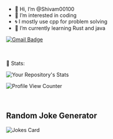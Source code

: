 - 👋 Hi, I’m @Shivam00100
- 👀 I’m interested in coding 
- 🌀 I mostly use cpp for problem solving
- 🌱 I’m currently learning Rust and java


<!-- SOCAIL MEDIA HANDLES -->
[![Gmail Badge](https://img.shields.io/badge/-shivamrai.srai.shiva@gmail.com-c14438?style=curve-square&logo=Gmail&logoColor=white&link=mailto:shivamrai.srai.shiva@gmail.com)](mailto:shivamrai.srai.shiva@gmail.com)



<!-- STATISTICS ABOUT PROFILE -->

<br><br>
 📶 Stats:
 
![Your Repository's Stats](https://github-readme-stats.vercel.app/api?username=Shivam00100&show_icons=true)


![Profile View Counter](https://komarev.com/ghpvc/?username=Shivam00100)

<!-- <br>
## My Contribution snake
![Contribution snake example](https://github.com/<shivam00100>/<shivam00100>/blob/output/github-contribution-grid-snake.svg) -->

<br>

## Random Joke Generator
![Jokes Card](https://readme-jokes.vercel.app/api)
